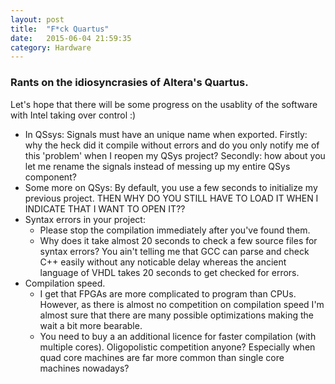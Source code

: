 ```yaml
---
layout: post
title:  "F*ck Quartus"
date:   2015-06-04 21:59:35
category: Hardware
---
```


### Rants on the idiosyncrasies of Altera's Quartus.
Let's hope that there will be some progress on the usablity of the software with Intel taking over control :)

* In QSsys: Signals must have an unique name when exported. Firstly: why the heck did it compile without errors and do you only notify me of this 'problem' when I reopen my QSys project? Secondly: how about you let me rename the signals instead of messing up my entire QSys component?
* Some more on QSys: By default, you use a few seconds to initialize my previous project. THEN WHY DO YOU STILL HAVE TO LOAD IT WHEN I INDICATE THAT I WANT TO OPEN IT??
* Syntax errors in your project:
  * Please stop the compilation immediately after you've found them.
  * Why does it take almost 20 seconds to check a few source files for syntax errors? You ain't telling me that GCC can parse and check C++ easily without any noticable delay whereas the ancient language of VHDL takes 20 seconds to get checked for errors.
* Compilation speed. 
  * I get that FPGAs are more complicated to program than CPUs. However, as there is almost no competition on compilation speed I'm almost sure that there are many possible optimizations making the wait a bit more bearable. 
  * You need to buy a an additional licence for faster compilation (with multiple cores). Oligopolistic competition anyone? Especially when quad core machines are far more common than single core machines nowadays?
